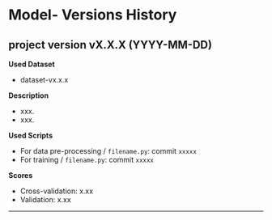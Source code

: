 # Model- Versions History

## project version vX.X.X (YYYY-MM-DD)

**Used Dataset**
- dataset-vx.x.x

**Description**
- xxx.
- xxx.

**Used Scripts**
- For data pre-processing / `filename.py`: commit `xxxxx`
- For training / `filename.py`: commit `xxxxx`

**Scores**
- Cross-validation: x.xx
- Validation: x.xx

---
